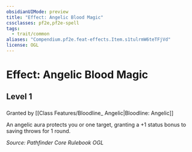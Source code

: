 ```yaml
---
obsidianUIMode: preview
title: "Effect: Angelic Blood Magic"
cssclasses: pf2e,pf2e-spell
tags:
  - trait/common
aliases: "Compendium.pf2e.feat-effects.Item.s1tulrmW6teTFjVd"
license: OGL
---
```

# Effect: Angelic Blood Magic
## Level 1
### 






Granted by [[Class Features/Bloodline_ Angelic|Bloodline: Angelic]]

An angelic aura protects you or one target, granting a +1 status bonus to saving throws for 1 round.

*Source: Pathfinder Core Rulebook*
*OGL*